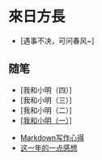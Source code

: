 # 來日方長

- [遇事不决，可问春风~]

<!-- .slide -->

## 随笔

- [我和小明（四）]
- [我和小明（三）]
- [我和小明（二）]
- [[我和小明（一）]]()

<!-- .slide vertical=true -->

- [Markdown写作心得](https://wu-kan.cn/2020/01/18/Markdown%E5%86%99%E4%BD%9C%E5%BF%83%E5%BE%97/)
- [这一年的一点感想](https://wu-kan.cn/2019/07/18/%E8%BF%99%E4%B8%80%E5%B9%B4%E7%9A%84%E4%B8%80%E7%82%B9%E6%84%9F%E6%83%B3/)

